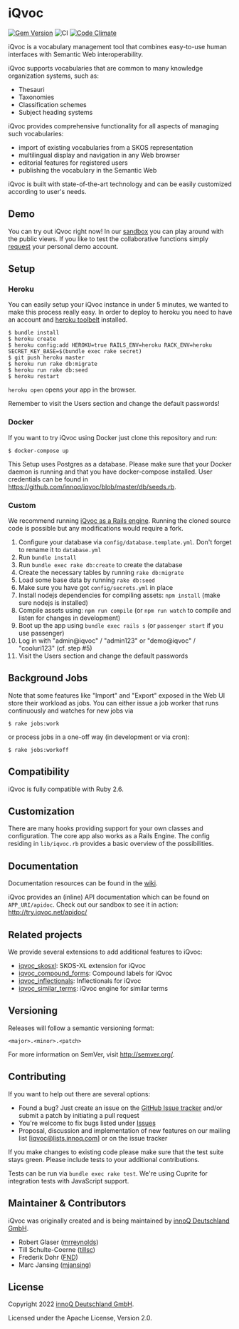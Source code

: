 # iQvoc

[![Gem Version](https://badge.fury.io/rb/iqvoc.png)](http://badge.fury.io/rb/iqvoc)
![CI](https://github.com/innoq/iqvoc/workflows/CI/badge.svg?branch=master)
[![Code Climate](https://codeclimate.com/github/innoq/iqvoc.png)](https://codeclimate.com/github/innoq/iqvoc)

iQvoc is a vocabulary management tool that combines easy-to-use human interfaces
with Semantic Web interoperability.

iQvoc supports vocabularies that are common to many knowledge organization
systems, such as:

* Thesauri
* Taxonomies
* Classification schemes
* Subject heading systems

iQvoc provides comprehensive functionality for all aspects of managing such
vocabularies:

* import of existing vocabularies from a SKOS representation
* multilingual display and navigation in any Web browser
* editorial features for registered users
* publishing the vocabulary in the Semantic Web

iQvoc is built with state-of-the-art technology and can be easily customized according to user's needs.

## Demo

You can try out iQvoc right now! In our [sandbox](http://try.iqvoc.net/) you can play around with the public views.
If you like to test the collaborative functions simply [request](mailto:iqvoc@innoq.com) your personal demo account.

## Setup

### Heroku

You can easily setup your iQvoc instance in under 5 minutes, we wanted to make
this process really easy. In order to deploy to heroku you need to have an
account and [heroku toolbelt](https://toolbelt.heroku.com) installed.

```
$ bundle install
$ heroku create
$ heroku config:add HEROKU=true RAILS_ENV=heroku RACK_ENV=heroku SECRET_KEY_BASE=$(bundle exec rake secret)
$ git push heroku master
$ heroku run rake db:migrate
$ heroku run rake db:seed
$ heroku restart
```

`heroku open` opens your app in the browser.

Remember to visit the Users section and change the default passwords!

### Docker

If you want to try iQvoc using Docker just clone this repository and run:

```
$ docker-compose up
```

This Setup uses Postgres as a database. Please make sure that your Docker daemon is running and that you have docker-compose installed. User credentials can be found in https://github.com/innoq/iqvoc/blob/master/db/seeds.rb.

### Custom

We recommend running [iQvoc as a Rails engine](https://github.com/innoq/iqvoc/wiki/iQvoc-as-a-Rails-Engine).
Running the cloned source code is possible but any modifications would require a
fork.

1. Configure your database via `config/database.template.yml`.
   Don't forget to rename it to `database.yml`
2. Run `bundle install`
3. Run `bundle exec rake db:create` to create the database
4. Create the necessary tables by running `rake db:migrate`
5. Load some base data by running `rake db:seed`
6. Make sure you have got `config/secrets.yml` in place
7. Install nodejs dependencies for compiling assets: `npm install` (make sure nodejs is installed)
8. Compile assets using: `npm run compile` (or `npm run watch` to compile and listen for changes in development)
8. Boot up the app using `bundle exec rails s` (or `passenger start` if you use passenger)
9. Log in with "admin@iqvoc" / "admin123" or "demo@iqvoc" / "cooluri123" (cf. step #5)
10. Visit the Users section and change the default passwords

## Background Jobs

Note that some features like "Import" and "Export" exposed in the Web UI store
their workload as jobs. You can either issue a job worker that runs continuously
and watches for new jobs via

```
$ rake jobs:work
```

or process jobs in a one-off way (in development or via cron):

```
$ rake jobs:workoff
```

## Compatibility

iQvoc is fully compatible with Ruby 2.6.

## Customization

There are many hooks providing support for your own classes and configuration.
The core app also works as a Rails Engine. The config residing in `lib/iqvoc.rb`
provides a basic overview of the possibilities.

## Documentation

Documentation resources can be found in the [wiki](https://github.com/innoq/iqvoc/wiki).

iQvoc provides an (inline) API documentation which can be found on `APP_URI/apidoc`. Check out our sandbox to see it in action: http://try.iqvoc.net/apidoc/

## Related projects

We provide several extensions to add additional features to iQvoc:

* [iqvoc_skosxl](https://github.com/innoq/iqvoc_skosxl): SKOS-XL extension for iQvoc
* [iqvoc_compound_forms](https://github.com/innoq/iqvoc_compound_forms): Compound labels for iQvoc
* [iqvoc_inflectionals](https://github.com/innoq/iqvoc_inflectionals): Inflectionals for iQvoc
* [iqvoc_similar_terms](https://github.com/innoq/iqvoc_similar_terms):  iQvoc engine for similar terms

## Versioning

Releases will follow a semantic versioning format:

    <major>.<minor>.<patch>

For more information on SemVer, visit http://semver.org/.

## Contributing

If you want to help out there are several options:

- Found a bug? Just create an issue on the
  [GitHub Issue tracker](https://github.com/innoq/iqvoc/issues) and/or submit a
  patch by initiating a pull request
- You're welcome to fix bugs listed under
  [Issues](https://github.com/innoq/iqvoc/issues)
- Proposal, discussion and implementation of new features on our mailing list
  [iqvoc@lists.innoq.com] or on the issue tracker

If you make changes to existing code please make sure that the test suite stays
green. Please include tests to your additional contributions.

Tests can be run via `bundle exec rake test`. We're using Cuprite for
integration tests with JavaScript support.

## Maintainer & Contributors

iQvoc was originally created and is being maintained by [innoQ Deutschland GmbH](http://innoq.com).

* Robert Glaser ([mrreynolds](http://github.com/mrreynolds))
* Till Schulte-Coerne ([tillsc](http://github.com/tillsc))
* Frederik Dohr ([FND](http://github.com/FND))
* Marc Jansing ([mjansing](http://github.com/mjansing))

## License

Copyright 2022 [innoQ Deutschland GmbH](https://www.innoq.com).

Licensed under the Apache License, Version 2.0.
